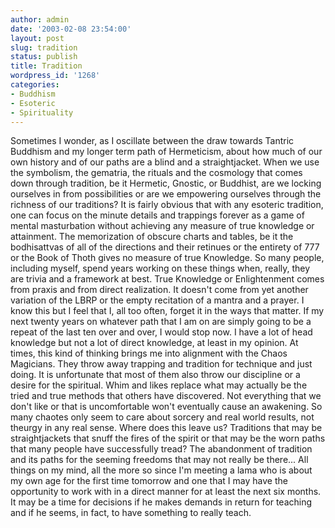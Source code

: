 ```yaml
---
author: admin
date: '2003-02-08 23:54:00'
layout: post
slug: tradition
status: publish
title: Tradition
wordpress_id: '1268'
categories:
- Buddhism
- Esoteric
- Spirituality
---
```


Sometimes I wonder, as I oscillate between the draw towards Tantric
Buddhism and my longer term path of Hermeticism, about how much of our
own history and of our paths are a blind and a straightjacket. When we
use the symbolism, the gematria, the rituals and the cosmology that
comes down through tradition, be it Hermetic, Gnostic, or Buddhist, are
we locking ourselves in from possibilities or are we empowering
ourselves through the richness of our traditions? It is fairly obvious
that with any esoteric tradition, one can focus on the minute details
and trappings forever as a game of mental masturbation without achieving
any measure of true knowledge or attainment. The memorization of obscure
charts and tables, be it the bodhisattvas of all of the directions and
their retinues or the entirety of 777 or the Book of Thoth gives no
measure of true Knowledge. So many people, including myself, spend years
working on these things when, really, they are trivia and a framework at
best. True Knowledge or Enlightenment comes from praxis and from direct
realization. It doesn't come from yet another variation of the LBRP or
the empty recitation of a mantra and a prayer. I know this but I feel
that I, all too often, forget it in the ways that matter. If my next
twenty years on whatever path that I am on are simply going to be a
repeat of the last ten over and over, I would stop now. I have a lot of
head knowledge but not a lot of direct knowledge, at least in my
opinion. At times, this kind of thinking brings me into alignment with
the Chaos Magicians. They throw away trapping and tradition for
technique and just doing. It is unfortunate that most of them also throw
our discipline or a desire for the spiritual. Whim and likes replace
what may actually be the tried and true methods that others have
discovered. Not everything that we don't like or that is uncomfortable
won't eventually cause an awakening. So many chaotes only seem to care
about sorcery and real world results, not theurgy in any real sense.
Where does this leave us? Traditions that may be straightjackets that
snuff the fires of the spirit or that may be the worn paths that many
people have successfully tread? The abandonment of tradition and its
paths for the seeming freedoms that may not really be there... All
things on my mind, all the more so since I'm meeting a lama who is about
my own age for the first time tomorrow and one that I may have the
opportunity to work with in a direct manner for at least the next six
months. It may be a time for decisions if he makes demands in return for
teaching and if he seems, in fact, to have something to really teach.
